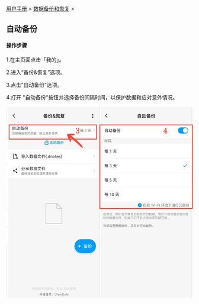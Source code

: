 [用户手册](/dragonnest/drawnote/manual) > [数据备份和恢复](/dragonnest/drawnote/manual/data_backup_and_recovery) >

自动备份
---
#### 操作步骤

1.在主页面点击「我的」。

2.进入“备份&恢复”选项。

3.点击"自动备份"选项。

4.打开 "自动备份"按钮并选择备份间隔时间，以保护数据和应对意外情况。


![](imgs/automatic_backup.png)